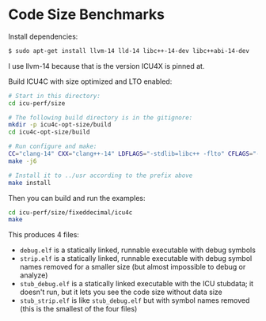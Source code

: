 Code Size Benchmarks
====================

Install dependencies:

```bash
$ sudo apt-get install llvm-14 lld-14 libc++-14-dev libc++abi-14-dev
```

I use llvm-14 because that is the version ICU4X is pinned at.

Build ICU4C with size optimized and LTO enabled:

```bash
# Start in this directory:
cd icu-perf/size

# The following build directory is in the gitignore:
mkdir -p icu4c-opt-size/build
cd icu4c-opt-size/build

# Run configure and make:
CC="clang-14" CXX="clang++-14" LDFLAGS="-stdlib=libc++ -flto" CFLAGS="-Os" CXXFLAGS="-stdlib=libc++ -Os" /path/to/runConfigureICU Linux/clang --prefix $PWD/../usr --enable-static --disable-shared
make -j6

# Install it to ../usr according to the prefix above
make install
```

Then you can build and run the examples:

```bash
cd icu-perf/size/fixeddecimal/icu4c
make
````

This produces 4 files:

- `debug.elf` is a statically linked, runnable executable with debug symbols
- `strip.elf` is a statically linked, runnable executable with debug symbol names removed for a smaller size (but almost impossible to debug or analyze)
- `stub_debug.elf` is a statically linked executable with the ICU stubdata; it doesn't run, but it lets you see the code size without data size
- `stub_strip.elf` is like `stub_debug.elf` but with symbol names removed (this is the smallest of the four files)

